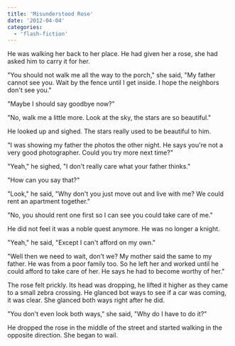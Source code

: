 ```yaml
---
title: 'Misunderstood Rose'
date: '2012-04-04'
categories:
  - 'flash-fiction'
---
```


He was walking her back to her place. He had given her a rose, she had asked him
to carry it for her.

"You should not walk me all the way to the porch," she said, "My father cannot
see you. Wait by the fence until I get inside. I hope the neighbors don't see
you."

"Maybe I should say goodbye now?"

"No, walk me a little more. Look at the sky, the stars are so beautiful."

He looked up and sighed. The stars really used to be beautiful to him.

"I was showing my father the photos the other night. He says you're not a very
good photographer. Could you try more next time?"

"Yeah," he sighed, "I don't really care what your father thinks."

"How can you say that?"

"Look," he said, "Why don't you just move out and live with me? We could rent an
apartment together."

"No, you should rent one first so I can see you could take care of me."

He did not feel it was a noble quest anymore. He was no longer a knight.

"Yeah," he said, "Except I can't afford on my own."

"Well then we need to wait, don't we? My mother said the same to my father. He
was from a poor family too. So he left her and worked until he could afford to
take care of her. He says he had to become worthy of her."

The rose felt prickly. Its head was dropping, he lifted it higher as they came
to a small zebra crossing. He glanced bot ways to see if a car was coming, it
was clear. She glanced both ways right after he did.

"You don't even look both ways," she said, "Why do I have to do it?"

He dropped the rose in the middle of the street and started walking in the
opposite direction. She began to wail.
